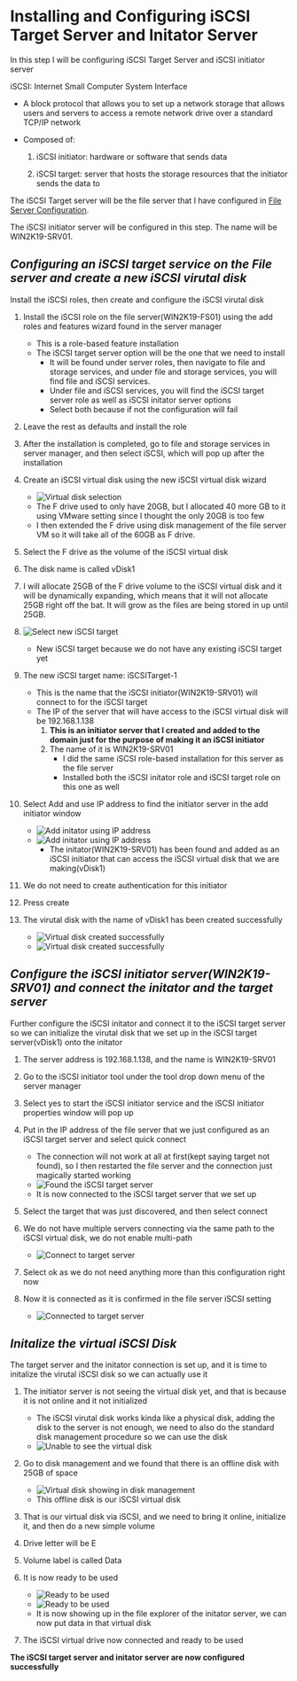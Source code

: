 # Installing and Configuring iSCSI Target Server and Initator Server

In this step I will be configuring iSCSI Target Server and iSCSI initiator server 

iSCSI: Internet Small Computer System Interface

- A block protocol that allows you to set up a network storage that allows users and servers to access a remote network drive over a standard TCP/IP network

- Composed of: 
    1.	iSCSI initiator: hardware or software that sends data

    2.	iSCSI target: server that hosts the storage resources that the initiator sends the data to

The iSCSI Target server will be the file server that I have configured in [File Server Configuration](../step_7/README.md "File server configuration").

The iSCSI initiator server will be configured in this step. The name will be WIN2K19-SRV01.




## *Configuring an iSCSI target service on the File server and create a new iSCSI virutal disk*

Install the iSCSI roles, then create and configure the iSCSI virutal disk

1.	Install the iSCSI role on the file server(WIN2K19-FS01) using the add roles and features wizard found in the server manager
    - 	This is a role-based feature installation
    -	The iSCSI target server option will be the one that we need to install
        -	It will be found under server roles, then navigate to file and storage services, and under file and storage services, you will find file and iSCSI services. 
        -	Under file and iSCSI services, you will find the iSCSI target server role as well as iSCSI initator server options
        - Select both because if not the configuration will fail

2.	Leave the rest as defaults and install the role

3.	After the installation is completed, go to file and storage services in server manager, and then select iSCSI, which will pop up after the installation

4.	Create an iSCSI virtual disk using the new iSCSI virtual disk wizard

    - ![Virtual disk selection](img/virtual_disk.png "Virtual disk selection")
    -	The F drive used to only have 20GB, but I allocated 40 more GB to it using VMware setting since I thought the only 20GB is too few
    -	I then extended the F drive using disk management of the file server VM so it will take all of the 60GB as F drive. 
5.	Select the F drive as the volume of the iSCSI virtual disk

6. 	The disk name is called vDisk1

7.	I will allocate 25GB of the F drive volume to the iSCSI virtual disk and it will be dynamically expanding, which means that it will not allocate 25GB right off the bat. It will grow as the files are being stored in up until 25GB.

8. ![Select new iSCSI target](img/virutal_disk2.png "select new iSCSI target")
    -	New iSCSI target because we do not have any existing iSCSI target yet

9. The new iSCSI target name: iSCSITarget-1
    - This is the name that the iSCSI initiator(WIN2K19-SRV01) will connect to for the iSCSI target
    - The IP of the server that will have access to the iSCSI virtual disk will be 192.168.1.138
        1.	**This is an initiator server that I created and added to the domain just for the purpose of making it an iSCSI initiator**
        2. The name of it is WIN2K19-SRV01
            - I did the same iSCSI role-based installation for this server as the file server
            - Installed both the iSCSI initator role and iSCSI target role on this one as well

10. Select Add and use IP address to find the initiator server in the add initiator window
    - ![Add initator using IP address](img/initiator.png "Add initator using IP address")
    - ![Add initator using IP address](img/initiator2.png "Add initator using IP address")
        - The initator(WIN2K19-SRV01) has been found and added as an iSCSI initiator that can access the iSCSI virtual disk that we are making(vDisk1)

11.	We do not need to create authentication for this initiator

12.	Press create

13. The virutal disk with the name of vDisk1 has been created successfully
    - ![Virtual disk created successfully](img/virtual_disk3.png "Virtual disk created successfully")
    - ![Virtual disk created successfully](img/virtual_disk4.png "Virtual disk created successfully")



## *Configure the iSCSI initiator server(WIN2K19-SRV01) and connect the initator and the target server*

Further configure the iSCSI initator and connect it to the iSCSI target server so we can initialize the virutal disk that we set up in the iSCSI target server(vDisk1) onto the initator

1.	The server address is 192.168.1.138, and the name is WIN2K19-SRV01

2.	Go to the iSCSI initiator tool under the tool drop down menu of the server manager

3.	Select yes to start the iSCSI initiator service and the iSCSI initiator properties window will pop up

4.	Put in the IP address of the file server that we just configured as an iSCSI target server and select quick connect
    - The connection will not work at all at first(kept saying target not found), so I then restarted the file server and the connection just magically started working
    - ![Found the iSCSI target server](img/initiator3.png "Found the iSCSI target server")
    - It is now connected to the iSCSI target server that we set up 

5.	Select the target that was just discovered, and then select connect

6.	We do not have multiple servers connecting via the same path to the iSCSI virtual disk, we do not enable multi-path
    - ![Connect to target server](img/connect_to_target.png "Finalizing connectiong to iSCSI target server")

7.	Select ok as we do not need anything more than this configuration right now

8.	Now it is connected as it is confirmed in the file server iSCSI setting
    - ![Connected to target server](img/connected.png "The connection between iSCSI initator to the iSCSI target server was successful")


## *Initalize the virtual iSCSI Disk*

The target server and the initator connection is set up, and it is time to initalize the virutal iSCSI disk so we can actually use it

1.	The initiator server is not seeing the virtual disk yet, and that is because it is not online and it not initialized
    - The iSCSI virutal disk works kinda like a physical disk, adding the disk to the server is not enough, we need to also do the standard disk management procedure so we can use the disk
    - ![Unable to see the virtual disk](img/virtual_disk5.png "Unable to see the virtual disk in the file explorer of the initator server(WIN2K19-SRV01)")

2. Go to disk management and we found that there is an offline disk with 25GB of space
    - ![Virtual disk showing in disk management](img/virtual_disk_6.png "Virtual disk showing in disk management")
    - This offline disk is our iSCSI virtual disk

3. That is our virtual disk via iSCSI, and we need to bring it online, initialize it, and then do a new simple volume

4.	Drive letter will be E

5.	Volume label is called Data

6.	It is now ready to be used
    - ![Ready to be used](img/virtual_disk_7.png "Virtual disk showing ready to be used after doing the disk management procedure")
    - ![Ready to be used](img/virtual_disk_8.png "Virtual disk showing ready to be used after doing the disk management procedure")
    - It is now showing up in the file explorer of the initator server, we can now put data in that virtual disk

7.	The iSCSI virtual drive now connected and ready to be used




**The iSCSI target server and initator server are now configured successfully**